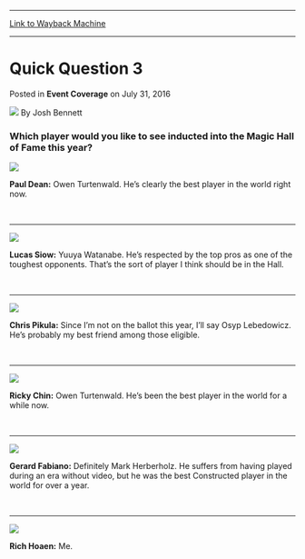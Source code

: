 
---
[Link to Wayback Machine](https://web.archive.org/web/20160802211512/http://magic.wizards.com/en/events/coverage/gpmon16/quick-questions-3-2016-07-30)

[_metadata_:author]:- "Josh Bennett"
[_metadata_:description]:- "Which player would you like to see inducted into the Magic Hall of Fame this year?&#13; &#13; &#13; &#13; Paul Dean: Owen Turtenwald. He’s clearly the best player in the world right now.&#13;  &#13; &#13;"
[_metadata_:generator]:- "Drupal 7 (http://drupal.org)"
[_metadata_:node]:- "1049191"
[_metadata_:path_date]:- "2016-07-30"
[_metadata_:publish_date]:- "2016-07-31"
[_metadata_:source]:- "div-main-content"
[_metadata_:title]:- "Quick Question 3"
[_metadata_:wayback_capture_timestamp]:- "2016-08-02 21:15:12"
[_metadata_:wayback_raw_url]:- "https://web.archive.org/web/20160802211512id_/http://magic.wizards.com/en/events/coverage/gpmon16/quick-questions-3-2016-07-30"
[_metadata_:wayback_url]:- "http://magic.wizards.com/en/events/coverage/gpmon16/quick-questions-3-2016-07-30"
---


Quick Question 3
================



 Posted in **Event Coverage**
 on July 31, 2016 






![](https://media.magic.wizards.com/styles/auth_small/public/images/person/authorpic_joshbennett.jpg)
By Josh Bennett











### Which player would you like to see inducted into the Magic Hall of Fame this year?


![](https://media.wizards.com/2016/events/gpmon16/qq_Dean.jpg)


**Paul Dean:** Owen Turtenwald. He’s clearly the best player in the world right now.  

 




---

![](https://media.wizards.com/2016/events/gpmon16/qq_Siow.jpg)


**Lucas Siow:** Yuuya Watanabe. He’s respected by the top pros as one of the toughest opponents. That’s the sort of player I think should be in the Hall.  

 




---

![](https://media.wizards.com/2016/events/gpmon16/qq_Pikula.jpg)


**Chris Pikula:** Since I’m not on the ballot this year, I’ll say Osyp Lebedowicz. He’s probably my best friend among those eligible.  

 




---

![](https://media.wizards.com/2016/events/gpmon16/qq_Chin.jpg)


**Ricky Chin:** Owen Turtenwald. He’s been the best player in the world for a while now.  

 




---

![](https://media.wizards.com/2016/events/gpmon16/qq_Fabiano.jpg)


**Gerard Fabiano:** Definitely Mark Herberholz. He suffers from having played during an era without video, but he was the best Constructed player in the world for over a year.  

 




---

![](https://media.wizards.com/2016/events/gpmon16/qq_Hoaen.jpg)


**Rich Hoaen:** Me.







